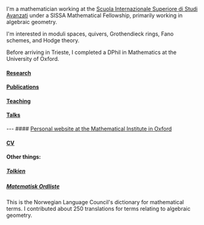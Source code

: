 
I'm a mathematician working at the [Scuola Internazionale Superiore di Studi Avanzati](sissa.it) under a SISSA Mathematical Fellowship,
primarily working in algebraic geometry.

I'm interested in moduli spaces, quivers, Grothendieck rings, Fano schemes, and Hodge theory.

Before arriving in Trieste, I completed a DPhil in Mathematics at the University of Oxford.

#### [Research](https://sorengam.github.io/research)

#### [Publications](https://sorengam.github.io/papers)

#### [Teaching](teaching)

#### [Talks](talks)

--- #### [Personal website at the Mathematical Institute in Oxford](https://www.maths.ox.ac.uk/people/soren.gammelgaard)

#### [CV](CV)

#### Other things:

##### [Tolkien](https://sorengam.github.io/tolkien)

##### [Matematisk Ordliste](https://matematikkradet.no/ordliste/)
This is the Norwegian Language Council's dictionary for mathematical terms. I contributed about 250 translations for terms relating to algebraic geometry.

